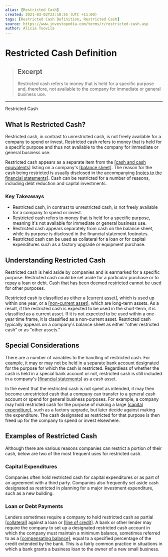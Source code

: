 ```yaml
---
alias: [Restricted Cash]
created: 2021-03-02T23:18:55 (UTC +11:00)
tags: [Restricted Cash Definition, Restricted Cash]
source: https://www.investopedia.com/terms/r/restricted-cash.asp
author: Alicia Tuovila
---
```


# Restricted Cash Definition

> ## Excerpt
> Restricted cash refers to money that is held for a specific purpose and, therefore, not available to the company for immediate or general business use.

---

Restricted Cash
## What Is Restricted Cash?

Restricted cash, in contrast to unrestricted cash, is not freely available for a company to spend or invest. Restricted cash refers to money that is held for a specific purpose and thus not available to the company for immediate or general business use.

Restricted cash appears as a separate item from the [[cash and cash equivalents]](https://www.investopedia.com/terms/c/cashandcashequivalents.asp) listing on a company's [[balance sheet]](https://www.investopedia.com/terms/b/balancesheet.asp). The reason for the cash being restricted is usually disclosed in the accompanying [[notes to the financial statements]](https://www.investopedia.com/terms/f/footnote.asp). Cash can be restricted for a number of reasons, including debt reduction and capital investments.

### Key Takeaways

-   Restricted cash, in contrast to unrestricted cash, is not freely available for a company to spend or invest.
-   Restricted cash refers to money that is held for a specific purpose, meaning it's not available for immediate or general business use.
-   Restricted cash appears separately from cash on the balance sheet, while its purpose is disclosed in the financial statement footnotes.
-   Restricted cash can be used as collateral for a loan or for capital expenditures such as a factory upgrade or equipment purchase.

## Understanding Restricted Cash

Restricted cash is held aside by companies and is earmarked for a specific purpose. Restricted cash could be set aside for a particular purchase or to repay a loan or debt. Cash that has been deemed restricted cannot be used for other purposes.

Restricted cash is classified as either a [[current asset]](https://www.investopedia.com/terms/c/currentassets.asp), which is used up within one year, or a [[non-current asset]](https://www.investopedia.com/terms/n/noncurrent-assets.asp), which are long-term assets. As a result, if the restricted cash is expected to be used in the short-term, it is classified as a current asset. If it is not expected to be used within a one-year time frame, it is classified as a non-current asset. Restricted cash typically appears on a company's balance sheet as either "other restricted cash" or as "other assets."

## Special Considerations

There are a number of variables to the handling of restricted cash. For example, it may or may not be held in a separate bank account designated for the purpose for which the cash is restricted. Regardless of whether the cash is held in a special bank account or not, restricted cash is still included in a company's [[financial statements]](https://www.investopedia.com/terms/f/financial-statements.asp) as a cash asset.

In the event that the restricted cash is not spent as intended, it may then become unrestricted cash that a company can transfer to a general cash account or spend for general business purposes. For example, a company may hold restricted cash for the purpose of making a large [[capital expenditure]](https://www.investopedia.com/terms/c/capitalexpenditure.asp), such as a factory upgrade, but later decide against making the expenditure. The cash designated as restricted for that purpose is then freed up for the company to spend or invest elsewhere.

## Examples of Restricted Cash

Although there are various reasons companies can restrict a portion of their cash, below are two of the most frequent uses for restricted cash.

### Capital Expenditures

Companies often hold restricted cash for capital expenditures or as part of an agreement with a third party. Companies also frequently set aside cash designated as restricted in planning for a major investment expenditure, such as a new building.

### Loan or Debt Payments

Lenders sometimes require a company to hold restricted cash as partial [[collateral]](https://www.investopedia.com/terms/c/collateral.asp) against a loan or [[line of credit]](https://www.investopedia.com/terms/l/lineofcredit.asp). A bank or other lender may require the company to set up a designated restricted cash account in which the company must maintain a minimum balance, sometimes referred to as a [[compensating balance]](https://www.investopedia.com/terms/c/compensating-balance.asp), equal to a specified percentage of the credit extended by the bank. This is a fairly common practice in situations in which a bank grants a business loan to the owner of a new small business.
